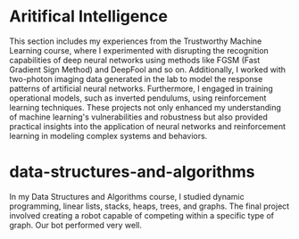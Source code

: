 # Aritifical Intelligence

This section includes my experiences from the Trustworthy Machine Learning course, where I experimented with disrupting the recognition capabilities of deep neural networks using methods like FGSM (Fast Gradient Sign Method) and DeepFool and so on. Additionally, I worked with two-photon imaging data generated in the lab to model the response patterns of artificial neural networks. Furthermore, I engaged in training operational models, such as inverted pendulums, using reinforcement learning techniques. These projects not only enhanced my understanding of machine learning's vulnerabilities and robustness but also provided practical insights into the application of neural networks and reinforcement learning in modeling complex systems and behaviors.

# data-structures-and-algorithms

In my Data Structures and Algorithms course, I studied dynamic programming, linear lists, stacks, heaps, trees, and graphs. The final project involved creating a robot capable of competing within a specific type of graph. Our bot performed very well.

